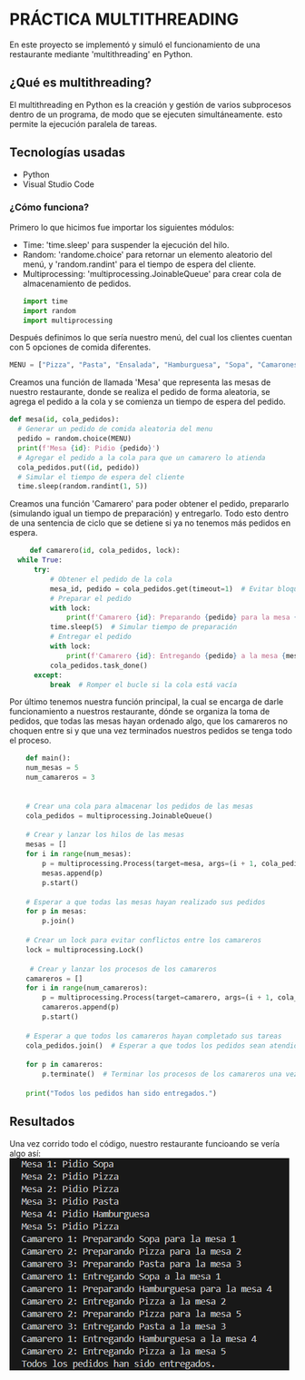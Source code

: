 # PRÁCTICA MULTITHREADING

En este proyecto se implementó y simuló el funcionamiento de una restaurante mediante 'multithreading' en Python.

## ¿Qué es multithreading?
El multithreading en Python es la creación y gestión de varios subprocesos dentro de un programa, de modo que se ejecuten simultáneamente. esto permite la ejecución paralela de tareas.

## Tecnologías usadas
- Python
- Visual Studio Code



### ¿Cómo funciona?
Primero  lo que hicimos fue importar los siguientes módulos:
- Time: 'time.sleep' para suspender la ejecución del hilo. 
- Random: 'randome.choice' para retornar un elemento aleatorio del menú, y 'random.randint' para el tiempo de espera     del cliente.
- Multiprocessing: 'multiprocessing.JoinableQueue' para crear cola de almacenamiento de pedidos.
  ```python
  import time
  import random
  import multiprocessing


Después definimos lo que sería nuestro menú, del cual los clientes cuentan con 5 opciones de comida diferentes.
  ```python
  MENU = ["Pizza", "Pasta", "Ensalada", "Hamburguesa", "Sopa", "Camarones"]
  ```

Creamos una función de llamada 'Mesa' que representa las mesas de nuestro restaurante, donde se realiza el pedido de forma aleatoria, se agrega el pedido a la cola y se comienza un tiempo de espera del pedido.
  ```python
  def mesa(id, cola_pedidos):
    # Generar un pedido de comida aleatoria del menu
    pedido = random.choice(MENU)
    print(f'Mesa {id}: Pidio {pedido}')
    # Agregar el pedido a la cola para que un camarero lo atienda
    cola_pedidos.put((id, pedido))
    # Simular el tiempo de espera del cliente
    time.sleep(random.randint(1, 5))
   ```

Creamos una función 'Camarero' para poder obtener el pedido, prepararlo (simulando igual un tiempo de preparación) y entregarlo. Todo esto dentro de una sentencia de ciclo que se detiene si ya no tenemos más pedidos en espera.
  ```python
       def camarero(id, cola_pedidos, lock):
    while True:
        try:
            # Obtener el pedido de la cola
            mesa_id, pedido = cola_pedidos.get(timeout=1)  # Evitar bloqueo en espera
            # Preparar el pedido
            with lock:
                print(f'Camarero {id}: Preparando {pedido} para la mesa {mesa_id}')
            time.sleep(5)  # Simular tiempo de preparación
            # Entregar el pedido
            with lock:
                print(f'Camarero {id}: Entregando {pedido} a la mesa {mesa_id}')
            cola_pedidos.task_done()
        except:
            break  # Romper el bucle si la cola está vacía
  ```

Por último tenemos nuestra función principal, la cual se encarga de darle funcionamiento a nuestros restaurante, dónde se organiza la toma de pedidos, que todas las mesas hayan ordenado algo, que los camareros no choquen entre si y que una vez terminados nuestros pedidos se tenga todo el proceso.
```python
    def main():
    num_mesas = 5
    num_camareros = 3


    # Crear una cola para almacenar los pedidos de las mesas
    cola_pedidos = multiprocessing.JoinableQueue()

    # Crear y lanzar los hilos de las mesas
    mesas = []
    for i in range(num_mesas):
        p = multiprocessing.Process(target=mesa, args=(i + 1, cola_pedidos))
        mesas.append(p)
        p.start()

    # Esperar a que todas las mesas hayan realizado sus pedidos
    for p in mesas:
        p.join()

    # Crear un lock para evitar conflictos entre los camareros
    lock = multiprocessing.Lock()

     # Crear y lanzar los procesos de los camareros
    camareros = []
    for i in range(num_camareros):
        p = multiprocessing.Process(target=camarero, args=(i + 1, cola_pedidos, lock))
        camareros.append(p)
        p.start()

    # Esperar a que todos los camareros hayan completado sus tareas
    cola_pedidos.join()  # Esperar a que todos los pedidos sean atendidos

    for p in camareros:
        p.terminate()  # Terminar los procesos de los camareros una vez completados los pedidos

    print("Todos los pedidos han sido entregados.")
  ```


## Resultados
Una vez corrido todo el código, nuestro restaurante funcioando se vería algo así:
  ![Captura de resultados obtenidos](https://github.com/perloops/SistemasDistribuidos/blob/055bdb085250350920f72492601c80f6aa6c28f0/Resultados.png)

